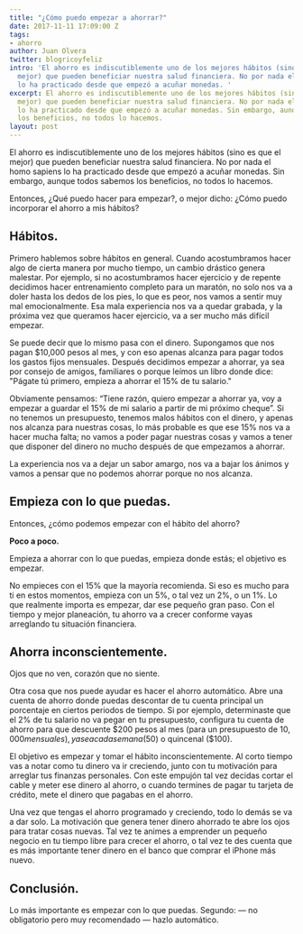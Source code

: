 ```yaml
---
title: "¿Cómo puedo empezar a ahorrar?"
date: 2017-11-11 17:09:00 Z
tags:
- ahorro
author: Juan Olvera
twitter: blogricoyfeliz
intro: 'El ahorro es indiscutiblemente uno de los mejores hábitos (sino es que el
  mejor) que pueden beneficiar nuestra salud financiera. No por nada el homo sapiens
  lo ha practicado desde que empezó a acuñar monedas. '
excerpt: El ahorro es indiscutiblemente uno de los mejores hábitos (sino es que el
  mejor) que pueden beneficiar nuestra salud financiera. No por nada el homo sapiens
  lo ha practicado desde que empezó a acuñar monedas. Sin embargo, aunque todos sabemos
  los beneficios, no todos lo hacemos.
layout: post
---
```


El ahorro es indiscutiblemente uno de los mejores hábitos (sino es que el mejor) que pueden beneficiar nuestra salud financiera. No por nada el homo sapiens lo ha practicado desde que empezó a acuñar monedas. Sin embargo, aunque todos sabemos los beneficios, no todos lo hacemos.
 
Entonces, ¿Qué puedo hacer para empezar?, o mejor dicho: ¿Cómo puedo incorporar el ahorro a mis hábitos?
 
## Hábitos.
 
Primero hablemos sobre hábitos en general. Cuando acostumbramos hacer algo de cierta manera por mucho tiempo, un cambio drástico genera malestar. Por ejemplo, si no acostumbramos hacer ejercicio y de repente decidimos hacer entrenamiento completo para un maratón, no solo nos va a doler hasta los dedos de los pies, lo que es peor, nos vamos a sentir muy mal emocionalmente. Esa mala experiencia nos va a quedar grabada, y la próxima vez que queramos hacer ejercicio, va a ser mucho más difícil empezar.
 
Se puede decir que lo mismo pasa con el dinero. Supongamos que nos pagan $10,000 pesos al mes, y con eso apenas alcanza para pagar todos los gastos fijos mensuales. Después decidimos empezar a ahorrar, ya sea por consejo de amigos, familiares o porque leímos un libro donde dice: "Págate tú primero, empieza a ahorrar el 15% de tu salario."
 
Obviamente pensamos: “Tiene razón, quiero empezar a ahorrar ya, voy a empezar a guardar el 15% de mi salario a partir de mi próximo cheque”. Si no tenemos un presupuesto, tenemos malos hábitos con el dinero, y apenas nos alcanza para nuestras cosas, lo más probable es que ese 15% nos va a hacer mucha falta; no vamos a poder pagar nuestras cosas y vamos a tener que disponer del dinero no mucho después de que empezamos a ahorrar.
 
La experiencia nos va a dejar un sabor amargo, nos va a bajar los ánimos y vamos a pensar que no podemos ahorrar porque no nos alcanza.
 
## Empieza con lo que puedas.
 
Entonces, ¿cómo podemos empezar con el hábito del ahorro?
 
**Poco a poco.**
 
Empieza a ahorrar con lo que puedas, empieza donde estás; el objetivo es empezar.

No empieces con el 15% que la mayoría recomienda. Si eso es mucho para ti en estos momentos, empieza con un 5%, o tal vez un 2%, o un 1%. Lo que realmente importa es empezar, dar ese pequeño gran paso. Con el tiempo y mejor planeación, tu ahorro va a crecer conforme vayas arreglando tu situación financiera.

<!--more-->

## Ahorra inconscientemente.
 
Ojos que no ven, corazón que no siente.
 
Otra cosa que nos puede ayudar es hacer el ahorro automático. Abre una cuenta de ahorro donde puedas descontar de tu cuenta principal un porcentaje en ciertos periodos de tiempo. Si por ejemplo, determinaste que el 2% de tu salario no va pegar en tu presupuesto, configura tu cuenta de ahorro para que descuente $200 pesos al mes (para un presupuesto de $10,000 mensuales), ya sea cada semana ($50) o quincenal ($100).
 
El objetivo es empezar y tomar el hábito inconscientemente. Al corto tiempo vas a notar como tu dinero va ir creciendo, junto con tu motivación para arreglar tus finanzas personales. Con este empujón tal vez decidas cortar el cable y meter ese dinero al ahorro, o cuando termines de pagar tu tarjeta de crédito, mete el dinero que pagabas en el ahorro.
 
Una vez que tengas el ahorro programado y creciendo, todo lo demás se va a dar solo. La motivación que genera tener dinero ahorrado te abre los ojos para tratar cosas nuevas. Tal vez te animes a emprender un pequeño negocio en tu tiempo libre para crecer el ahorro, o tal vez te des cuenta que es más importante tener dinero en el banco que comprar el iPhone más nuevo.
 
## Conclusión.
 
Lo más importante es empezar con lo que puedas. Segundo: — no obligatorio pero muy recomendado — hazlo automático.